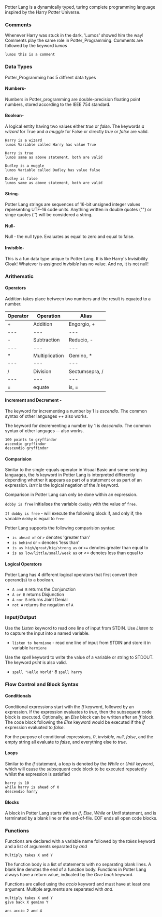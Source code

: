 Potter Lang is a dynamically typed, turing complete programming language inspired by the Harry Potter Universe.


### Comments

Whenever Harry was stuck in the dark, 'Lumos' showed him the way! Comments play the same role in Potter_Programming. Comments are followed by the keyword _lumos_

`lumos this is a comment`

### Data Types

Potter_Programming has 5 diffrent data types
 #### Numbers-
Numbers in Potter_programming are double-precision floating point numbers, stored according to the IEEE 754 standard.
 #### Boolean-
A logical entity having two values either _true_ or _false_. The keywords _a wizard_ for True and _a muggle_ for False or directly _true_ or _false_ are valid.

`Harry is a wizard` <br> `lumos Variable called Harry has value True`

`Harry is true`        <br>     `lumos same as above statement, both are valid`

`Dudley is a muggle` <br>        `lumos Variable called Dudley has value false`

`Dudley is false` <br>          `lumos same as above statement, both are valid`

 #### String-
Potter Lang strings are sequences of 16-bit unsigned integer values representing UTF-16 code units. Anything written in double quotes ("") or singe quotes ('') will be considered a string.

#### Null-
Null - the null type. Evaluates as equal to zero and equal to false. 

 #### Invisible-
This is a fun data type unique to Potter Lang. It is like Harry's Invisibility Cloak! Whatever is assigned _invisible_ has no value. And no, it is not null!

### Arithematic

#### Operators
Addition takes place between two numbers and the result is equated to a number.

| Operator | Operation | Alias |
| --- | ---| ---|
| + | Addition | Engorgio, +|
| --- | ---| ---|
| - | Subtraction | Reducio, -|
| --- | ---| ---|
| * | Multiplication | Gemino, *|
| --- | ---| ---|
| / | Division | Sectumsepra, /|
| --- | ---| ---|
| = | equate | is, =|

#### Increment and Decrement -
The keyword for incrementing a number by 1 is _ascendio_. The common syntax of other languages _++_ also works.

The keyword for decrementing a number by 1 is _descendio_. The common syntax of other languges _--_ also works.

`100 points to gryffindor` <br> `ascendio gryffindor` <br> `descendio gryffindor`

#### Comparision
Similar to the single-equals operator in Visual Basic and some scripting languages, the _is_ keyword in Potter Lang is interpreted differently depending whether it appears as part of a statement or as part of an expression. _isn't_ is the logical negation of the _is_ keyword.

Comparison in Potter Lang can only be done within an expression.

`dobby is free` initialises the variable `doobby` with the value  of `free`.

`If dobby is free` - will execute the following block if, and only if, the variable `dobby` is equal to `free`

Potter Lang supports the following comparision syntax:

* `is ahead of` or `>` denotes 'greater than'
* `is behind` or `<` denotes 'less than'
* `is as high/great/big/strong as` or `>=` denotes greater than equal to
* `is as low/little/small/weak as` or <= denotes less than equal to

#### Logical Operators
Potter Lang has 4 different logical operators that first convert their operand(s) to a boolean.

* `A and B` returns the Conjunction
* `A or B` returns Disjunction
* `A nor B` returns Joint Denial
* `not A` returns the negation of `A`

### Input/Output
Use the _Listen_ keyword to read one line of input from STDIN. Use _Listen to_ to capture the input into a named variable. 

* `listen to hermione` - read one line of input from STDIN and store it in variable `hermione`

Use the _spell_ keyword to write the value of a variable or string to STDOUT. The keyword _print_ is also valid.

* `spell "Hello World"`
8 `spell harry`

### Flow Control and Block Syntax

#### Conditionals
Conditional expressions start with the _If_ keyword, followed by an expression. If the expression evaluates to _true_, then the subsequent code block is executed. Optionally, an _Else_ block can be written after an _If_ block. The code block following the _Else_ keyword would be executed if the _If_ expression evaluated to _false_.

For the purpose of conditional expressions, _0_, _invisible_, _null_, _false_, and the empty string all evaluate to _false_, and everything else to _true_.

#### Loops
Similar to the _If_ statement, a loop is denoted by the _While_ or _Until_ keyword, which will cause the subsequent code block to be executed repeatedly whilst the expression is satisfied

 `harry is 10` <br>
 `while harry is ahead of 0`<br>
`descendio harry`

#### Blocks
A block in Potter Lang starts with an _If_, _Else_, _While_ or _Until_ statement, and is terminated by a blank line or the end-of-file. EOF ends all open code blocks.

### Functions
Functions are declared with a variable name followed by the _takes_ keyword and a list of arguments separated by _and_

`Multiply takes X and Y`

The function body is a list of statements with no separating blank lines. A blank line denotes the end of a function body. Functions in Potter Lang always have a return value, indicated by the _Give back_ keyword.

Functions are called using the _accio_ keyword and must have at least one argument. Multiple arguments are separated with _and_.

`multiply takes X and Y` <br>
`give back X gemino Y` <br>
` ` <br>
`ans accio 2 and 4`




